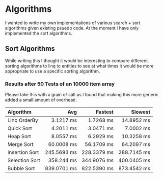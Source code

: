 # Algorithms
I wanted to write my own implementations of various search + sort algorithms given existing psuedo code.
At the moment I have only implemented the sort algorithms.

## Sort Algorithms
While writing this I thought it would be interesting to compare different sorting algorithms to linq to entities
to see at what times it would be more appropriate to use a specific sorting algorithm.

### Results after 50 Tests of an 10000 item array
Please take this with a grain of salt as I found that making this more generic added a small amount of overhead.


| Algorithm      | Avg          | Fastest     | Slowest     |
|:---------------|-------------:|------------:|------------:|
| Linq OrderBy   |   3.1217 ms  |   1.7268 ms |  14.8952 ms |
| Quick Sort     |   4.2011 ms  |   3.0471 ms |   7.0002 ms |
| Heap Sort      |   8.0557 ms  |   6.2929 ms |  10.3258 ms |
| Merge Sort     |  60.0008 ms  |  56.1709 ms |  64.2097 ms |
| Insertion Sort | 245.5693 ms  | 228.3379 ms | 288.7145 ms |
| Selection Sort |  358.244 ms  | 344.9076 ms | 400.0405 ms |
| Bubble Sort    |  839.0701 ms | 822.5390 ms | 873.4542 ms |

